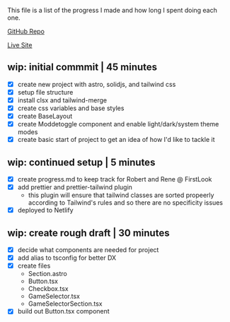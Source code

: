 This file is a list of the progress I made and how long I spent doing each one.

[GitHub Repo](https://github.com/ryandotfurrer/rf-firstlook-take-home)

[Live Site](https://rf-firstlook.netlify.app/)

## wip: initial commmit | 45 minutes

- [x] create new project with astro, solidjs, and tailwind css
- [x] setup file structure
- [x] install clsx and tailwind-merge
- [x] create css variables and base styles
- [x] create BaseLayout
- [x] create Moddetoggle component and enable light/dark/system theme modes
- [x] create basic start of project to get an idea of how I'd like to tackle it

## wip: continued setup | 5 minutes

- [x] create progress.md to keep track for Robert and Rene @ FirstLook
- [x] add prettier and prettier-tailwind plugin
  - this plugin will ensure that tailwind classes are sorted propeerly according to Tailwind's rules and so there are no specificity issues
- [x] deployed to Netlify

## wip: create rough draft | 30 minutes

- [x] decide what components are needed for project
- [x] add alias to tsconfig for better DX
- [x] create files
  - Section.astro
  - Button.tsx
  - Checkbox.tsx
  - GameSelector.tsx
  - GameSelectorSection.tsx
- [x] build out Button.tsx component
